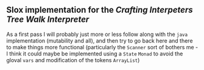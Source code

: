## Slox implementation for the _Crafting Interpeters Tree Walk Interpreter_

As a first pass I will probably just more or less follow along with the `java` implementation (mutability and all), and then try to go back here and there to make things more functional (particularly the `Scanner` sort of bothers me - I think it could maybe be implemented using a `State` `Monad` to avoid the gloval `vars` and modification of the tokens `ArrayList`)